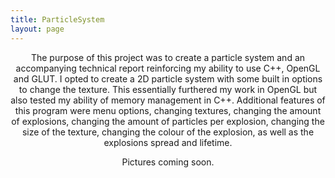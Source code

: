 ```yaml
---
title: ParticleSystem
layout: page
---
```

<p align = "center">The purpose of this project was to create a particle system and an accompanying technical report reinforcing my ability to use C++, OpenGL and GLUT. I opted to create a 2D particle system with some built in options to change the texture. This essentially furthered my work in OpenGL but also tested my ability of memory management in C++. Additional features of this program were menu options, changing textures,  changing the amount of explosions, changing the amount of particles per explosion, changing the size of the texture, changing the colour of the explosion, as well as the explosions spread and lifetime.</p>
 
<p align = "center">Pictures coming soon.</p>